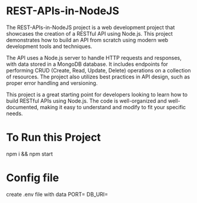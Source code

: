
# REST-APIs-in-NodeJS
The REST-APIs-in-NodeJS project is a web development project that showcases the creation of a RESTful API using Node.js. This project demonstrates how to build an API from scratch using modern web development tools and techniques.

The API uses a Node.js server to handle HTTP requests and responses, with data stored in a MongoDB database. It includes endpoints for performing CRUD (Create, Read, Update, Delete) operations on a collection of resources. The project also utilizes best practices in API design, such as proper error handling and versioning.

This project is a great starting point for developers looking to learn how to build RESTful APIs using Node.js. The code is well-organized and well-documented, making it easy to understand and modify to fit your specific needs.

# To Run this Project
  npm i && npm start
  
# Config file 
create .env file with data
PORT=
DB_URI=
 
